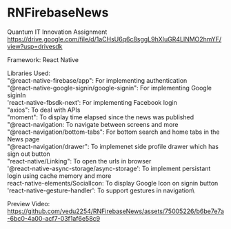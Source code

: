 # RNFirebaseNews
Quantum IT Innovation Assignment
https://drive.google.com/file/d/1aCHsU6q6c8sggL9hXIuGR4LlNMO2hmYF/view?usp=drivesdk


Framework: React Native

Libraries Used:\
    "@react-native-firebase/app": For implementing authentication\
    "@react-native-google-signin/google-signin": For implementing Google siginIn\
    'react-native-fbsdk-next': For implementing Facebook login\
    "axios": To deal with APIs\
    "moment": To display time elapsed since the news was published\
    "@react-navigation: To navigate between screens and more\
    "@react-navigation/bottom-tabs": For bottom search and home tabs in the News page\
    "@react-navigation/drawer": To implemenet side profile drawer which has sign out button\
    "react-native/Linking": To open the urls in browser\
    '@react-native-async-storage/async-storage': To implement persistant login using cache memory and more\
    react-native-elements/SocialIcon: To display Google Icon on signin button\
    'react-native-gesture-handler': To support gestures in navigation\
    
Preview Video:\
https://github.com/vedu2254/RNFirebaseNews/assets/75005226/b6be7e7a-6bc0-4a00-acf7-03f1af6e58c9



